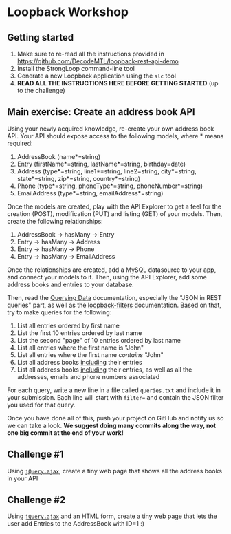 # Loopback Workshop

## Getting started
1. Make sure to re-read all the instructions provided in https://github.com/DecodeMTL/loopback-rest-api-demo
2. Install the StrongLoop command-line tool
3. Generate a new Loopback application using the `slc` tool
4. **READ ALL THE INSTRUCTIONS HERE BEFORE GETTING STARTED** (up to the challenge)

## Main exercise: Create an address book API
Using your newly acquired knowledge, re-create your own address book API. Your API should expose access to the following models, where * means required:
1. AddressBook (name*=string)
2. Entry (firstName*=string, lastName*=string, birthday=date)
3. Address (type*=string, line1*=string, line2=string, city*=string, state*=string, zip*=string, country*=string)
4. Phone (type*=string, phoneType*=string, phoneNumber*=string)
5. EmailAddress (type*=string, emailAddress*=string)

Once the models are created, play with the API Explorer to get a feel for the creation (POST), modification (PUT) and listing (GET) of your models. Then, create the following relationships:
1. AddressBook -> hasMany -> Entry
2. Entry -> hasMany -> Address
3. Entry -> hasMany -> Phone
4. Entry -> hasMany -> EmailAddress

Once the relationships are created, add a MySQL datasource to your app, and connect your models to it. Then, using the API Explorer, add some address books and entries to your database.

Then, read the [Querying Data](https://docs.strongloop.com/display/public/LB/Querying+data#Queryingdata-Using%22stringified%22JSONinRESTqueries) documentation, especially the "JSON in REST queries" part, as well as the [loopback-filters](https://github.com/strongloop/loopback-filters#features) documentation. Based on that, try to make queries for the following:
1. List all entries ordered by first name
2. List the first 10 entries ordered by last name
3. List the second "page" of 10 entries ordered by last name
3. List all entries where the first name is "John"
4. List all entries where the first name *contains* "John"
5. List all address books [including](https://docs.strongloop.com/display/public/LB/Include+filter) their entries
6. List all address books [including](https://docs.strongloop.com/display/public/LB/Include+filter) their entries, as well as all the addresses, emails and phone numbers associated

For each query, write a new line in a file called `queries.txt` and include it in your submission. Each line will start with `filter=` and contain the JSON filter you used for that query.

Once you have done all of this, push your project on GitHub and notify us so we can take a look. **We suggest doing many commits along the way, not one big commit at the end of your work!**

## Challenge #1
Using [`jQuery.ajax`](https://api.jquery.com/jquery.ajax/), create a tiny web page that shows all the address books in your API

## Challenge #2
Using [`jQuery.ajax`](https://api.jquery.com/jquery.ajax/) and an HTML form, create a tiny web page that lets the user add Entries to the AddressBook with ID=1 :)
